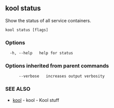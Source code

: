 ## kool status

Show the status of all service containers.

```
kool status [flags]
```

### Options

```
  -h, --help   help for status
```

### Options inherited from parent commands

```
      --verbose   increases output verbosity
```

### SEE ALSO

* [kool](kool)	 - kool - Kool stuff

